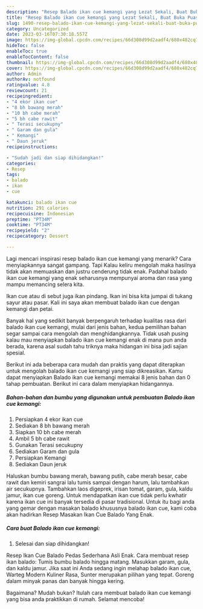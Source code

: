 ```yaml
---
description: "Resep Balado ikan cue kemangi yang Lezat Sekali, Buat Buka Puasa Bikin Ngiler"
title: "Resep Balado ikan cue kemangi yang Lezat Sekali, Buat Buka Puasa Bikin Ngiler"
slug: 1490-resep-balado-ikan-cue-kemangi-yang-lezat-sekali-buat-buka-puasa-bikin-ngiler
category: Uncategorized
date: 2023-03-16T07:30:18.557Z
image: https://img-global.cpcdn.com/recipes/66d308d99d2aadf4/680x482cq70/balado-ikan-cue-kemangi-foto-resep-utama.jpg
hideToc: false
enableToc: true
enableTocContent: false
thumbnail: https://img-global.cpcdn.com/recipes/66d308d99d2aadf4/680x482cq70/balado-ikan-cue-kemangi-foto-resep-utama.jpg
cover: https://img-global.cpcdn.com/recipes/66d308d99d2aadf4/680x482cq70/balado-ikan-cue-kemangi-foto-resep-utama.jpg
author: Admin
authorAv: notfound
ratingvalue: 4.8
reviewcount: 21
recipeingredient:
- "4 ekor ikan cue"
- "8 bh bawang merah"
- "10 bh cabe merah"
- "5 bh cabe rawit"
- " Terasi secukupny"
- " Garam dan gula"
- " Kemangi"
- " Daun jeruk"
recipeinstructions:

- "Sudah jadi dan siap dihidangkan!"
categories:
- Resep
tags:
- balado
- ikan
- cue

katakunci: balado ikan cue 
nutrition: 291 calories
recipecuisine: Indonesian
preptime: "PT34M"
cooktime: "PT34M"
recipeyield: "2"
recipecategory: Dessert

---
```



Lagi mencari inspirasi resep balado ikan cue kemangi yang menarik? Cara menyiapkannya sangat gampang. Tapi Kalau keliru mengolah maka hasilnya tidak akan memuaskan dan justru cenderung tidak enak. Padahal balado ikan cue kemangi yang enak seharusnya mempunyai aroma dan rasa yang mampu memancing selera kita.


Ikan cue atau di sebut juga ikan pindang. Ikan ini bisa kita jumpai di tukang sayur atau pasar. Kali ini saya akan membuat balado ikan cue dengan kemangi dan petai.

Banyak hal yang sedikit banyak berpengaruh terhadap kualitas rasa dari balado ikan cue kemangi, mulai dari jenis bahan, kedua pemilihan bahan segar sampai cara mengolah dan menghidangkannya. Tidak usah pusing kalau mau menyiapkan balado ikan cue kemangi enak di mana pun anda berada, karena asal sudah tahu triknya maka hidangan ini bisa jadi sajian spesial.


Berikut ini ada beberapa cara mudah dan praktis yang dapat diterapkan untuk mengolah balado ikan cue kemangi yang siap dikreasikan. Kamu dapat menyiapkan Balado ikan cue kemangi memakai 8 jenis bahan dan 0 tahap pembuatan. Berikut ini cara dalam menyiapkan hidangannya.

<!--inarticleads1-->

##### Bahan-bahan dan bumbu yang digunakan untuk pembuatan Balado ikan cue kemangi:

1. Persiapkan 4 ekor ikan cue
1. Sediakan 8 bh bawang merah
1. Siapkan 10 bh cabe merah
1. Ambil 5 bh cabe rawit
1. Gunakan  Terasi secukupny
1. Sediakan  Garam dan gula
1. Persiapkan  Kemangi
1. Sediakan  Daun jeruk


Haluskan bumbu bawang merah, bawang putih, cabe merah besar, cabe rawit dan kemiri sangrai lalu tumis sampai dengan harum, lalu tambahkan air secukupnya. Tambahkan laos digeprek, irisan tomat, garam, gula, kaldu jamur, ikan cue goreng. Untuk mendapatkan ikan cue tidak perlu kwhatir karena ikan cue ini banyak tersedia di pasar tradisional. Untuk itu bagi anda yang gemar dengan masakan balado khususnya balado ikan cue, kami coba akan hadirkan Resep Masakan Ikan Cue Balado Yang Enak. 

<!--inarticleads2-->

##### Cara buat Balado ikan cue kemangi:


1. Selesai dan siap dihidangkan!

Resep Ikan Cue Balado Pedas Sederhana Asli Enak. Cara membuat resep ikan balado: Tumis bumbu balado hingga matang. Masukkan garam, gula, dan kaldu jamur. Jika saat ini Anda sedang ingin melahap balado ikan cue, Warteg Modern Kuliner Rasa, Sunter merupakan pilihan yang tepat. Goreng dalam minyak panas dan banyak hingga kering. 

Bagaimana? Mudah bukan? Itulah cara membuat balado ikan cue kemangi yang bisa anda praktikkan di rumah. Selamat mencoba!
